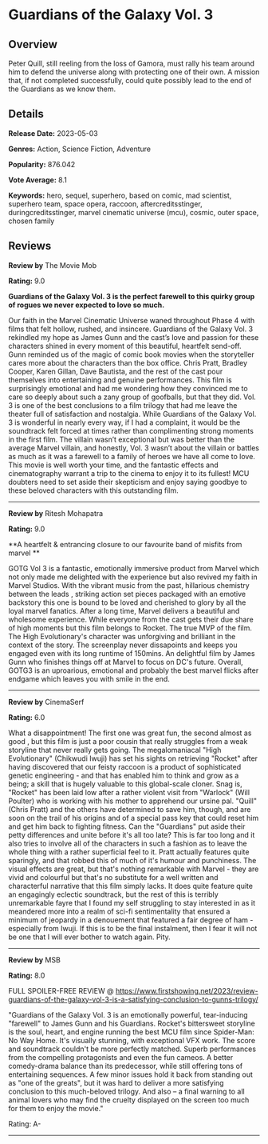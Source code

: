 # Guardians of the Galaxy Vol. 3

## Overview

 Peter Quill, still reeling from the loss of Gamora, must rally his team around him to defend the universe along with protecting one of their own. A mission that, if not completed successfully, could quite possibly lead to the end of the Guardians as we know them.

## Details

**Release Date:** 2023-05-03

**Genres:** Action, Science Fiction, Adventure

**Popularity:** 876.042

**Vote Average:** 8.1

**Keywords:** hero, sequel, superhero, based on comic, mad scientist, superhero team, space opera, raccoon, aftercreditsstinger, duringcreditsstinger, marvel cinematic universe (mcu), cosmic, outer space, chosen family

## Reviews

**Review by** The Movie Mob

**Rating:** 9.0

<b>Guardians of the Galaxy Vol. 3 is the perfect farewell to this quirky group of rogues we never expected to love so much.</b>

Our faith in the Marvel Cinematic Universe waned throughout Phase 4 with films that felt hollow, rushed, and insincere. Guardians of the Galaxy Vol. 3 rekindled my hope as James Gunn and the cast’s love and passion for these characters shined in every moment of this beautiful, heartfelt send-off. Gunn reminded us of the magic of comic book movies when the storyteller cares more about the characters than the box office. Chris Pratt, Bradley Cooper, Karen Gillan, Dave Bautista, and the rest of the cast pour themselves into entertaining and genuine performances. This film is surprisingly emotional and had me wondering how they convinced me to care so deeply about such a zany group of goofballs, but that they did. Vol. 3 is one of the best conclusions to a film trilogy that had me leave the theater full of satisfaction and nostalgia. While Guardians of the Galaxy Vol. 3 is wonderful in nearly every way, if I had a complaint, it would be the soundtrack felt forced at times rather than complimenting strong moments in the first film. The villain wasn’t exceptional but was better than the average Marvel villain, and honestly, Vol. 3 wasn’t about the villain or battles as much as it was a farewell to a family of heroes we have all come to love. This movie is well worth your time, and the fantastic effects and cinematography warrant a trip to the cinema to enjoy it to its fullest! MCU doubters need to set aside their skepticism and enjoy saying goodbye to these beloved characters with this outstanding film.

---

**Review by** Ritesh Mohapatra

**Rating:** 9.0

**A heartfelt & entrancing closure to our favourite band of misfits from marvel **

GOTG Vol 3 is a fantastic, emotionally immersive product from Marvel which not only made me delighted with the experience but also revived my faith in Marvel Studios. With the vibrant music from the past, hillarious chemistry between the leads , striking action set pieces packaged with an emotive backstory this one is bound to be loved and cherished to glory by all the loyal marvel fanatics. After a long time, Marvel delivers a beautiful and wholesome experience. While everyone from the cast gets their due share of high moments but this film belongs to Rocket. The true MVP of the film. The High Evolutionary's character was unforgiving and brilliant in the context of the story. The screenplay never dissapoints and keeps you engaged even with its long runtime of 150mins. An delightful film by James Gunn who finishes things off at Marvel to focus on DC's future. Overall, GOTG3 is an uproarious, emotional and probably the best marvel flicks after endgame which leaves you with smile in the end.

---

**Review by** CinemaSerf

**Rating:** 6.0

What a disappointment! The first one was great fun, the second almost as good , but this film is just a poor cousin that really struggles from a weak storyline that never really gets going. The megalomaniacal "High Evolutionary" (Chikwudi Iwuji) has set his sights on retrieving "Rocket" after having discovered that our feisty raccoon is a product of sophisticated genetic engineering - and that has enabled him to think and grow as a being; a skill that is hugely valuable to this global-scale cloner. Snag is, "Rocket" has been laid low after a rather violent visit from "Warlock" (Will Poulter) who is working with his mother to apprehend our ursine pal. "Quill" (Chris Pratt) and the others have determined to save him, though, and are soon on the trail of his origins and of a special pass key that could reset him and get him back to fighting fitness. Can the "Guardians" put aside their petty differences and unite before it's all too late? This is far too long and it also tries to involve all of the characters in such a fashion as to leave the whole thing with a rather superficial feel to it. Pratt actually features quite sparingly, and that robbed this of much of it's humour and punchiness. The visual effects are great, but that's nothing remarkable with Marvel - they are vivid and colourful but that's no substitute for a well written and characterful narrative that this film simply lacks. It does quite feature quite an engagingly eclectic soundtrack, but the rest of this is terribly unremarkable fayre that I found my self struggling to stay interested in as it meandered more into a realm of sci-fi sentimentality that ensured a minimum of jeopardy in a denouement that featured a fair degree of ham - especially from Iwuji. If this is to be the final instalment, then I fear it will not be one that I will ever bother to watch again. Pity.

---

**Review by** MSB

**Rating:** 8.0

FULL SPOILER-FREE REVIEW @ https://www.firstshowing.net/2023/review-guardians-of-the-galaxy-vol-3-is-a-satisfying-conclusion-to-gunns-trilogy/

"Guardians of the Galaxy Vol. 3 is an emotionally powerful, tear-inducing "farewell" to James Gunn and his Guardians. Rocket's bittersweet storyline is the soul, heart, and engine running the best MCU film since Spider-Man: No Way Home. It's visually stunning, with exceptional VFX work. The score and soundtrack couldn't be more perfectly matched. Superb performances from the compelling protagonists and even the fun cameos. A better comedy-drama balance than its predecessor, while still offering tons of entertaining sequences. A few minor issues hold it back from standing out as "one of the greats", but it was hard to deliver a more satisfying conclusion to this much-beloved trilogy. And also – a final warning to all animal lovers who may find the cruelty displayed on the screen too much for them to enjoy the movie."

Rating: A-

---

